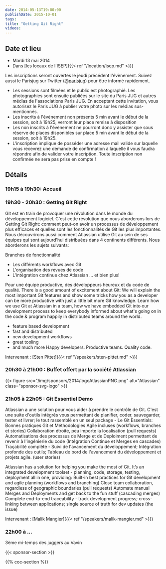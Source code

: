 ```yaml
---
date: 2014-05-13T19:00:00
publishDate: 2015-10-01
tags:
title: "Getting Git Right"
videos:
---
```


## Date et lieu

- Mardi 13 mai 2014
- Dans [les locaux de l'ISEP]({{< ref "/location/isep.md" >}})

Les inscriptions seront ouvertes le jeudi précédent l'évènement. Suivez aussi le Parisjug sur Twitter ([@parisjug](https://twitter.com/parisjug)) pour être informé rapidement.
- Les sessions sont filmées et le public est photographié. Les photographies sont ensuite publiées sur le site du Paris JUG et autres médias de l'associations Paris JUG. En acceptant cette invitation, vous autorisez le Paris JUG à publier votre photo sur les médias sus-mentionnés.
- Les inscrits à l'évènement non présents 5 min avant le début de la session, soit à 19h25, verront leur place remise à disposition
- Les non inscrits à l'évènement ne pourront donc y assister que sous réserve de places disponibles sur place 5 min avant le début de la session, soit à 19h25.
- L’inscription implique de posséder une adresse mail valide sur laquelle vous recevrez une demande de confirmation à laquelle il vous faudra répondre afin de valider votre inscription. Toute inscription non confirmée ne sera pas prise en compte !


## Détails

### 19h15 à 19h30: Accueil

### 19h30 - 20h30 : Getting Git Right

Git est en train de provoquer une révolution dans le monde du développement logiciel. C'est cette révolution que nous aborderons lors de Getting Git Right: comment peut-on avoir un processus de développement plus efficaces et quelles sont les fonctionnalités de Git les plus importantes. Nous découvrirons aussi comment Atlassian utilise Git au sein de ses équipes qui sont aujourd'hui distribuées dans 4 continents différents. Nous aborderons les sujets suivants:

Branches de fonctionnalité
- Les différents workflows avec Git
- L'organisation des revues de code
- L'intégration continue chez Atlassian
… et bien plus!

Pour une équipe productive, des développeurs heureux et du code de qualité.
There is a good amount of excitement about Git: We will explain the most important Git features and show some tricks how you as a developer can be more productive with just a little bit more Git knowledge. Learn how we use Git at Atlassian in a team, how we have embedded Git into our development process to keep everybody informed about what's going on in the code & program happily in distributed teams around the world.
- feature based development
- fast and distributed
- new development workflows
- great tooling
- and much more
Happy developers. Productive teams. Quality code.

Intervenant : [Sten Pittet]({{< ref "/speakers/sten-pittet.md" >}})


### 20h30 à 21h00 : Buffet offert par la société Atlassian

{{< figure src="/img/sponsors/2014/logoAtlassianPNG.png" alt="Atlassian" class="sponsor-svg-logo" >}}


### 21h05 à 22h05 : Git Essentiel Demo

Atlassian a une solution pour vous aider à prendre le contrôle de Git. C'est une suite d'outils intégrés vous permettant de planifier, coder, sauvegarder, tester et livrer; le tout rassemblé en un seul package - Le Git Essentials: Bonnes pratiques Git et Méthodologies Agile incluses (workflows, branches et stories) Collaboration étroite, peu importe la localisation (pull requests) Automatisations des processus de Merge et de Deploiment permettant de revenir à l'ingénierie du code (Intégration Continue et Merges en cascades) Traçabilité complète - Suivi de l'avancement du développement; Intégration profonde des outils; Tableau de bord de l'avancement du développement et projets agile. (user stories)

Atlassian has a solution for helping you make the most of Git. It’s an integrated development toolset - planning, code, storage, testing, deployment all in one, providing: Built-in best practices for Git development and agile planning (workflows and branching) Close team collaboration, regardless of geographic boundaries (pull requests) Automate manual Merges and Deployments and get back to the fun stuff (cascading merges) Complete end-to-end traceability - track development progress; cross-linking between applications; single source of truth for dev updates (the issue)

Intervenant : [Malik Mangier]({{< ref "/speakers/malik-mangier.md" >}})


### 22h00 à ...

3ème mi-temps des juggers au Vavin

{{< sponsor-section >}}

{{% coc-section %}}
